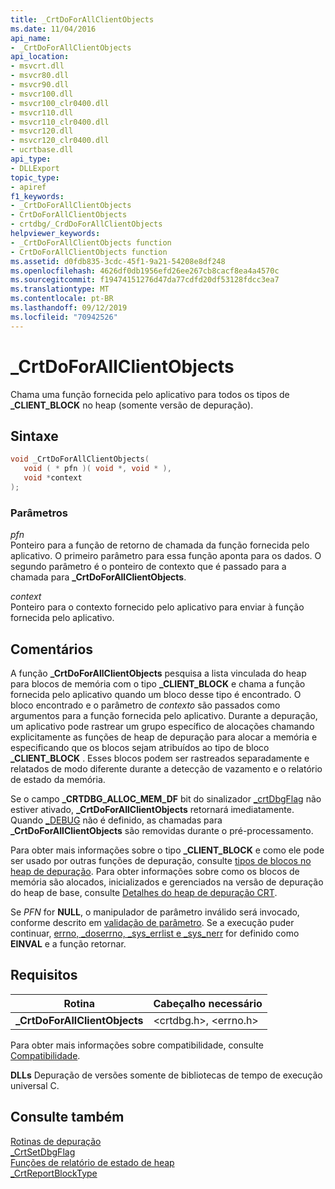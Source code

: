 ```yaml
---
title: _CrtDoForAllClientObjects
ms.date: 11/04/2016
api_name:
- _CrtDoForAllClientObjects
api_location:
- msvcrt.dll
- msvcr80.dll
- msvcr90.dll
- msvcr100.dll
- msvcr100_clr0400.dll
- msvcr110.dll
- msvcr110_clr0400.dll
- msvcr120.dll
- msvcr120_clr0400.dll
- ucrtbase.dll
api_type:
- DLLExport
topic_type:
- apiref
f1_keywords:
- _CrtDoForAllClientObjects
- CrtDoForAllClientObjects
- crtdbg/_CrdDoForAllClientObjects
helpviewer_keywords:
- _CrtDoForAllClientObjects function
- CrtDoForAllClientObjects function
ms.assetid: d0fdb835-3cdc-45f1-9a21-54208e8df248
ms.openlocfilehash: 4626df0db1956efd26ee267cb8cacf8ea4a4570c
ms.sourcegitcommit: f19474151276d47da77cdfd20df53128fdcc3ea7
ms.translationtype: MT
ms.contentlocale: pt-BR
ms.lasthandoff: 09/12/2019
ms.locfileid: "70942526"
---
```

# <a name="_crtdoforallclientobjects"></a>_CrtDoForAllClientObjects

Chama uma função fornecida pelo aplicativo para todos os tipos de **_CLIENT_BLOCK** no heap (somente versão de depuração).

## <a name="syntax"></a>Sintaxe

```C
void _CrtDoForAllClientObjects(
   void ( * pfn )( void *, void * ),
   void *context
);
```

### <a name="parameters"></a>Parâmetros

*pfn*<br/>
Ponteiro para a função de retorno de chamada da função fornecida pelo aplicativo. O primeiro parâmetro para essa função aponta para os dados. O segundo parâmetro é o ponteiro de contexto que é passado para a chamada para **_CrtDoForAllClientObjects**.

*context*<br/>
Ponteiro para o contexto fornecido pelo aplicativo para enviar à função fornecida pelo aplicativo.

## <a name="remarks"></a>Comentários

A função **_CrtDoForAllClientObjects** pesquisa a lista vinculada do heap para blocos de memória com o tipo **_CLIENT_BLOCK** e chama a função fornecida pelo aplicativo quando um bloco desse tipo é encontrado. O bloco encontrado e o parâmetro de *contexto* são passados como argumentos para a função fornecida pelo aplicativo. Durante a depuração, um aplicativo pode rastrear um grupo específico de alocações chamando explicitamente as funções de heap de depuração para alocar a memória e especificando que os blocos sejam atribuídos ao tipo de bloco **_CLIENT_BLOCK** . Esses blocos podem ser rastreados separadamente e relatados de modo diferente durante a detecção de vazamento e o relatório de estado da memória.

Se o campo **_CRTDBG_ALLOC_MEM_DF** bit do sinalizador [_crtDbgFlag](../../c-runtime-library/crtdbgflag.md) não estiver ativado, **_CrtDoForAllClientObjects** retornará imediatamente. Quando [_DEBUG](../../c-runtime-library/debug.md) não é definido, as chamadas para **_CrtDoForAllClientObjects** são removidas durante o pré-processamento.

Para obter mais informações sobre o tipo **_CLIENT_BLOCK** e como ele pode ser usado por outras funções de depuração, consulte [tipos de blocos no heap de depuração](/visualstudio/debugger/crt-debug-heap-details). Para obter informações sobre como os blocos de memória são alocados, inicializados e gerenciados na versão de depuração do heap de base, consulte [Detalhes do heap de depuração CRT](/visualstudio/debugger/crt-debug-heap-details).

Se *PFN* for **NULL**, o manipulador de parâmetro inválido será invocado, conforme descrito em [validação de parâmetro](../../c-runtime-library/parameter-validation.md). Se a execução puder continuar, [errno, _doserrno, _sys_errlist e _sys_nerr](../../c-runtime-library/errno-doserrno-sys-errlist-and-sys-nerr.md) for definido como **EINVAL** e a função retornar.

## <a name="requirements"></a>Requisitos

|Rotina|Cabeçalho necessário|
|-------------|---------------------|
|**_CrtDoForAllClientObjects**|\<crtdbg.h>, \<errno.h>|

Para obter mais informações sobre compatibilidade, consulte [Compatibilidade](../../c-runtime-library/compatibility.md).

**DLLs** Depuração de versões somente de bibliotecas de tempo de execução universal C.

## <a name="see-also"></a>Consulte também

[Rotinas de depuração](../../c-runtime-library/debug-routines.md)<br/>
[_CrtSetDbgFlag](crtsetdbgflag.md)<br/>
[Funções de relatório de estado de heap](/visualstudio/debugger/crt-debug-heap-details)<br/>
[_CrtReportBlockType](crtreportblocktype.md)<br/>

